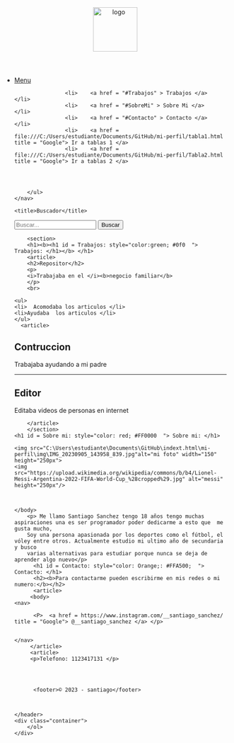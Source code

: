 <!DOCTYPE html>
<html lang="es">
<header>
<img src="img/despertar.jpg"alt="logo" height="100px"/>
</header>

 
</head>
    <title>mi perfil</title> 

 
	
</head>
<body>
    <nav>
        <ul>
            <li><a href="#">Menu</a></li>
		
					<li>	<a href = "#Trabajos" > Trabajos </a> 	</li> 
					<li>	<a href = "#SobreMi" > Sobre Mi </a>	</li>
					<li>	<a href = "#Contacto" > Contacto </a>	</li>
					<li>	<a href = file:///C:/Users/estudiante/Documents/GitHub/mi-perfil/tabla1.html title = "Google"> Ir a tablas 1 </a>
					<li>	<a href = file:///C:/Users/estudiante/Documents/GitHub/mi-perfil/Tabla2.html title = "Google"> Ir a tablas 2 </a>
					
				

         
        </ul>
    </nav>
</body>
</html>

    <title>Buscador</title>
</head>
<body>
    <form action="/buscar" method="get">
        <input type="text" name="q" placeholder="Buscar...">
        <input type="submit"  value="Buscar">
    </form>
</body>

        <section>
		<h1><b><h1 id = Trabajos: style="color:green; #0f0  "> Trabajos: </h1></b> </h1>
		<article>
		<h2>Repositor</h2>
		<p> 
		<i>Trabajaba en el </i><b>negocio familiar</b>
		</p>
		<br>
	
	<ul>
	<li>  Acomodaba los articulos </li>
	<li>Ayudaba  los articulos </li>
	</ul>
      <article>
		
<h2> Contruccion </h2>
<p> Trabajaba ayudando a mi padre </p>
</article>
<hr>

<article>
<h2> Editor </h2>
<p> Editaba videos de personas en internet  </p>
</article>

		</article>
		</section>
	<h1 id = Sobre mi: style="color: red; #FF0000  "> Sobre mi: </h1>
		
    <img src="C:\Users\estudiante\Documents\GitHub\indext.html\mi-perfil\img\IMG_20230905_143958_839.jpg"alt="mi foto" width="150" height="250px">
	<img src="https://upload.wikimedia.org/wikipedia/commons/b/b4/Lionel-Messi-Argentina-2022-FIFA-World-Cup_%28cropped%29.jpg" alt="messi" height="250px"/>
	
	
	
	</body>
		<p> Me llamo Santiago Sanchez tengo 18 años tengo muchas aspiraciones una es ser programador poder dedicarme a esto que  me gusta mucho, 
		Soy una persona apasionada por los deportes como el fútbol, el vóley entre otros. Actualmente estudio mi ultimo año de secundaria y busco
        varias alternativas para estudiar porque nunca se deja de aprender algo nuevo</p>
		  <h1 id = Contacto: style="color: Orange;: #FFA500;  "> Contacto: </h1>
		  <h2><b>Para contactarme pueden escribirme en mis redes o mi numero:</b></h2>
		  <article>
		 <body>
    <nav>
       
          <P>  <a href = https://www.instagram.com/__santiago_sanchez/ title = "Google"> @__santiago_sanchez </a> </p>
         
    
    </nav>
		 </article>
		 <article>
		 <p>Telefono: 1123417131 </p>
		 
		  
		  
		  
		  <footer>© 2023 - santiago</footer>
		  
 

    </header>
    <div class="container">
        </ol>
    </div>
</body> 
</html>
